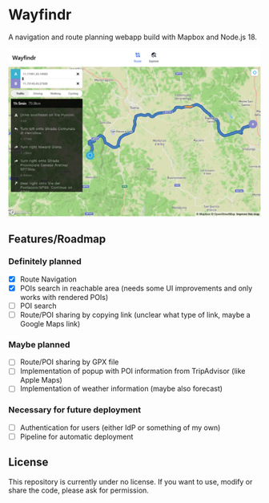 # Wayfindr
A navigation and route planning webapp build with Mapbox and Node.js 18.

![Screenshot of Route View](<Screenshot_Map.png>)


## Features/Roadmap

### Definitely planned

- [x] Route Navigation
- [x] POIs search in reachable area (needs some UI improvements and only works with rendered POIs)
- [ ] POI search
- [ ] Route/POI sharing by copying link (unclear what type of link, maybe a Google Maps link)

### Maybe planned

- [ ] Route/POI sharing by GPX file
- [ ] Implementation of popup with POI information from TripAdvisor (like Apple Maps)
- [ ] Implementation of weather information (maybe also forecast)

### Necessary for future deployment

- [ ] Authentication for users (either IdP or something of my own)
- [ ] Pipeline for automatic deployment

## License
This repository is currently under no license. If you want to use, modify or share the code, please ask for permission.
